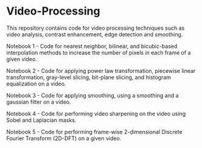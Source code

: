 # Video-Processing

This repository contains code for video processing techniques such as video analysis, contrast enhancement, edge detection and smoothing. 

Notebook 1 - Code for nearest neighbor, bilinear, and bicubic-based interpolation methods to increase the number of pixels in each frame of a given video.

Notebook 2 - Code for applying power law transformation, piecewise linear transformation, gray-level slicing, bit-plane slicing, and histogram equalization on a video.

Notebook 3 - Code for applying smoothing, using a smoothing and a gaussian filter on a video. 

Notebook 4 - Code for performing video sharpening on the video using Sobel and Laplacian masks.

Notebook 5 - Code for performing frame-wise 2-dimensional Discrete Fourier Transform (2D-DFT) on a given video.

